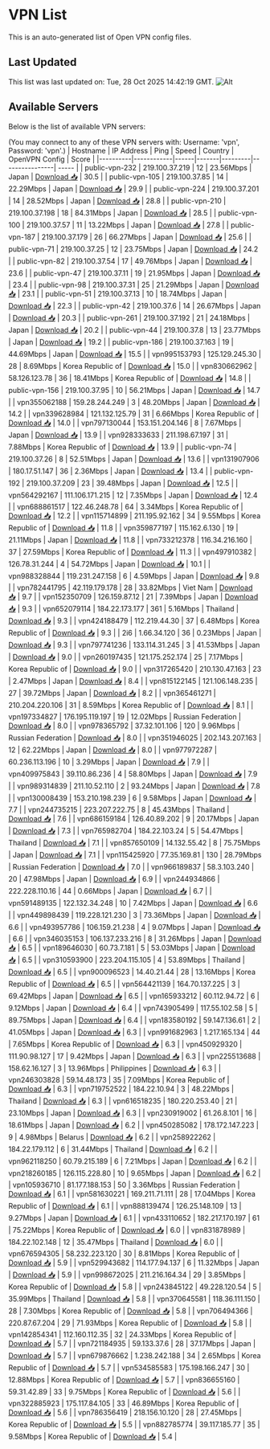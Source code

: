 # VPN List

This is an auto-generated list of Open VPN config files.

## Last Updated

This list was last updated on: Tue, 28 Oct 2025 14:42:19 GMT.
![Alt](https://repobeats.axiom.co/api/embed/186b98318ef1479477931607c1ad7d823f12451f.svg "Repobeats analytics image")

## Available Servers

Below is the list of available VPN servers:

(You may connect to any of these VPN servers with: Username: 'vpn', Password: 'vpn'.)
| Hostname | IP Address | Ping | Speed | Country | OpenVPN Config | Score |
|----------|------------|------|-------|---------|----------------| ----- |
| public-vpn-232 | 219.100.37.219 | 12 | 23.56Mbps | Japan | [Download 📥](./configs/server_0_JP.ovpn) | 30.5 |
| public-vpn-105 | 219.100.37.85 | 14 | 22.29Mbps | Japan | [Download 📥](./configs/server_1_JP.ovpn) | 29.9 |
| public-vpn-224 | 219.100.37.201 | 14 | 28.52Mbps | Japan | [Download 📥](./configs/server_2_JP.ovpn) | 28.8 |
| public-vpn-210 | 219.100.37.198 | 18 | 84.31Mbps | Japan | [Download 📥](./configs/server_3_JP.ovpn) | 28.5 |
| public-vpn-100 | 219.100.37.57 | 11 | 13.22Mbps | Japan | [Download 📥](./configs/server_4_JP.ovpn) | 27.8 |
| public-vpn-187 | 219.100.37.179 | 26 | 66.27Mbps | Japan | [Download 📥](./configs/server_5_JP.ovpn) | 25.6 |
| public-vpn-71 | 219.100.37.25 | 12 | 23.75Mbps | Japan | [Download 📥](./configs/server_6_JP.ovpn) | 24.2 |
| public-vpn-82 | 219.100.37.54 | 17 | 49.76Mbps | Japan | [Download 📥](./configs/server_7_JP.ovpn) | 23.6 |
| public-vpn-47 | 219.100.37.11 | 19 | 21.95Mbps | Japan | [Download 📥](./configs/server_8_JP.ovpn) | 23.4 |
| public-vpn-98 | 219.100.37.31 | 25 | 21.29Mbps | Japan | [Download 📥](./configs/server_9_JP.ovpn) | 23.1 |
| public-vpn-51 | 219.100.37.13 | 10 | 18.74Mbps | Japan | [Download 📥](./configs/server_10_JP.ovpn) | 22.3 |
| public-vpn-42 | 219.100.37.6 | 14 | 26.67Mbps | Japan | [Download 📥](./configs/server_11_JP.ovpn) | 20.3 |
| public-vpn-261 | 219.100.37.192 | 21 | 24.18Mbps | Japan | [Download 📥](./configs/server_12_JP.ovpn) | 20.2 |
| public-vpn-44 | 219.100.37.8 | 13 | 23.77Mbps | Japan | [Download 📥](./configs/server_13_JP.ovpn) | 19.2 |
| public-vpn-186 | 219.100.37.163 | 19 | 44.69Mbps | Japan | [Download 📥](./configs/server_14_JP.ovpn) | 15.5 |
| vpn995153793 | 125.129.245.30 | 28 | 8.69Mbps | Korea Republic of | [Download 📥](./configs/server_15_KR.ovpn) | 15.0 |
| vpn830662962 | 58.126.123.78 | 36 | 18.41Mbps | Korea Republic of | [Download 📥](./configs/server_16_KR.ovpn) | 14.8 |
| public-vpn-156 | 219.100.37.95 | 10 | 56.21Mbps | Japan | [Download 📥](./configs/server_17_JP.ovpn) | 14.7 |
| vpn355062188 | 159.28.244.249 | 3 | 48.20Mbps | Japan | [Download 📥](./configs/server_18_JP.ovpn) | 14.2 |
| vpn339628984 | 121.132.125.79 | 31 | 6.66Mbps | Korea Republic of | [Download 📥](./configs/server_19_KR.ovpn) | 14.0 |
| vpn797130044 | 153.151.204.146 | 8 | 7.67Mbps | Japan | [Download 📥](./configs/server_20_JP.ovpn) | 13.9 |
| vpn928333633 | 211.198.67.197 | 31 | 7.88Mbps | Korea Republic of | [Download 📥](./configs/server_21_KR.ovpn) | 13.9 |
| public-vpn-74 | 219.100.37.26 | 8 | 52.51Mbps | Japan | [Download 📥](./configs/server_22_JP.ovpn) | 13.6 |
| vpn131907906 | 180.17.51.147 | 36 | 2.36Mbps | Japan | [Download 📥](./configs/server_23_JP.ovpn) | 13.4 |
| public-vpn-192 | 219.100.37.209 | 23 | 39.48Mbps | Japan | [Download 📥](./configs/server_24_JP.ovpn) | 12.5 |
| vpn564292167 | 111.106.171.215 | 12 | 7.35Mbps | Japan | [Download 📥](./configs/server_25_JP.ovpn) | 12.4 |
| vpn688861517 | 122.46.248.78 | 64 | 3.34Mbps | Korea Republic of | [Download 📥](./configs/server_26_KR.ovpn) | 12.2 |
| vpn115714899 | 211.195.92.162 | 34 | 9.55Mbps | Korea Republic of | [Download 📥](./configs/server_27_KR.ovpn) | 11.8 |
| vpn359877197 | 115.162.6.130 | 19 | 21.11Mbps | Japan | [Download 📥](./configs/server_28_JP.ovpn) | 11.8 |
| vpn733212378 | 116.34.216.160 | 37 | 27.59Mbps | Korea Republic of | [Download 📥](./configs/server_29_KR.ovpn) | 11.3 |
| vpn497910382 | 126.78.31.244 | 4 | 54.72Mbps | Japan | [Download 📥](./configs/server_30_JP.ovpn) | 10.1 |
| vpn988328844 | 119.231.247.158 | 6 | 4.59Mbps | Japan | [Download 📥](./configs/server_31_JP.ovpn) | 9.8 |
| vpn782441795 | 42.119.179.178 | 28 | 33.82Mbps | Viet Nam | [Download 📥](./configs/server_32_VN.ovpn) | 9.7 |
| vpn152350709 | 126.159.87.12 | 21 | 7.39Mbps | Japan | [Download 📥](./configs/server_33_JP.ovpn) | 9.3 |
| vpn652079114 | 184.22.173.177 | 361 | 5.16Mbps | Thailand | [Download 📥](./configs/server_34_TH.ovpn) | 9.3 |
| vpn424188479 | 112.219.44.30 | 37 | 6.48Mbps | Korea Republic of | [Download 📥](./configs/server_35_KR.ovpn) | 9.3 |
| 2i6 | 1.66.34.120 | 36 | 0.23Mbps | Japan | [Download 📥](./configs/server_36_JP.ovpn) | 9.3 |
| vpn797741236 | 133.114.31.245 | 3 | 41.53Mbps | Japan | [Download 📥](./configs/server_37_JP.ovpn) | 9.0 |
| vpn260197435 | 121.175.252.174 | 25 | 7.17Mbps | Korea Republic of | [Download 📥](./configs/server_38_KR.ovpn) | 9.0 |
| vpn317265420 | 210.130.47.163 | 23 | 2.47Mbps | Japan | [Download 📥](./configs/server_39_JP.ovpn) | 8.4 |
| vpn815122145 | 121.106.148.235 | 27 | 39.72Mbps | Japan | [Download 📥](./configs/server_40_JP.ovpn) | 8.2 |
| vpn365461271 | 210.204.220.106 | 31 | 8.59Mbps | Korea Republic of | [Download 📥](./configs/server_41_KR.ovpn) | 8.1 |
| vpn197334827 | 176.195.119.197 | 19 | 12.02Mbps | Russian Federation | [Download 📥](./configs/server_42_RU.ovpn) | 8.0 |
| vpn978365792 | 37.32.101.106 | 120 | 9.96Mbps | Russian Federation | [Download 📥](./configs/server_43_RU.ovpn) | 8.0 |
| vpn351946025 | 202.143.207.163 | 12 | 62.22Mbps | Japan | [Download 📥](./configs/server_44_JP.ovpn) | 8.0 |
| vpn977972287 | 60.236.113.196 | 10 | 3.29Mbps | Japan | [Download 📥](./configs/server_45_JP.ovpn) | 7.9 |
| vpn409975843 | 39.110.86.236 | 4 | 58.80Mbps | Japan | [Download 📥](./configs/server_46_JP.ovpn) | 7.9 |
| vpn989314839 | 211.10.52.110 | 2 | 93.24Mbps | Japan | [Download 📥](./configs/server_47_JP.ovpn) | 7.8 |
| vpn130008439 | 153.210.198.239 | 6 | 9.58Mbps | Japan | [Download 📥](./configs/server_48_JP.ovpn) | 7.7 |
| vpn244735215 | 223.207.222.75 | 8 | 45.43Mbps | Thailand | [Download 📥](./configs/server_49_TH.ovpn) | 7.6 |
| vpn686159184 | 126.40.89.202 | 9 | 20.17Mbps | Japan | [Download 📥](./configs/server_50_JP.ovpn) | 7.3 |
| vpn765982704 | 184.22.103.24 | 5 | 54.47Mbps | Thailand | [Download 📥](./configs/server_51_TH.ovpn) | 7.1 |
| vpn857650109 | 14.132.55.42 | 8 | 75.75Mbps | Japan | [Download 📥](./configs/server_52_JP.ovpn) | 7.1 |
| vpn115425920 | 77.35.169.81 | 130 | 28.79Mbps | Russian Federation | [Download 📥](./configs/server_53_RU.ovpn) | 7.0 |
| vpn966189837 | 58.3.103.240 | 20 | 47.98Mbps | Japan | [Download 📥](./configs/server_54_JP.ovpn) | 6.9 |
| vpn244934866 | 222.228.110.16 | 44 | 0.66Mbps | Japan | [Download 📥](./configs/server_55_JP.ovpn) | 6.7 |
| vpn591489135 | 122.132.34.248 | 10 | 7.42Mbps | Japan | [Download 📥](./configs/server_56_JP.ovpn) | 6.6 |
| vpn449898439 | 119.228.121.230 | 3 | 73.36Mbps | Japan | [Download 📥](./configs/server_57_JP.ovpn) | 6.6 |
| vpn493957786 | 106.159.21.238 | 4 | 9.07Mbps | Japan | [Download 📥](./configs/server_58_JP.ovpn) | 6.6 |
| vpn346035153 | 106.137.233.216 | 8 | 31.26Mbps | Japan | [Download 📥](./configs/server_59_JP.ovpn) | 6.5 |
| vpn189646030 | 60.73.7.181 | 5 | 53.03Mbps | Japan | [Download 📥](./configs/server_60_JP.ovpn) | 6.5 |
| vpn310593900 | 223.204.115.105 | 4 | 53.89Mbps | Thailand | [Download 📥](./configs/server_61_TH.ovpn) | 6.5 |
| vpn900096523 | 14.40.21.44 | 28 | 13.16Mbps | Korea Republic of | [Download 📥](./configs/server_62_KR.ovpn) | 6.5 |
| vpn564421139 | 164.70.137.225 | 3 | 69.42Mbps | Japan | [Download 📥](./configs/server_63_JP.ovpn) | 6.5 |
| vpn165933212 | 60.112.94.72 | 6 | 9.12Mbps | Japan | [Download 📥](./configs/server_64_JP.ovpn) | 6.4 |
| vpn743905499 | 117.55.102.58 | 5 | 89.75Mbps | Japan | [Download 📥](./configs/server_65_JP.ovpn) | 6.4 |
| vpn183580192 | 59.147.136.61 | 2 | 41.05Mbps | Japan | [Download 📥](./configs/server_66_JP.ovpn) | 6.3 |
| vpn991682963 | 1.217.165.134 | 44 | 7.65Mbps | Korea Republic of | [Download 📥](./configs/server_67_KR.ovpn) | 6.3 |
| vpn450929320 | 111.90.98.127 | 17 | 9.42Mbps | Japan | [Download 📥](./configs/server_68_JP.ovpn) | 6.3 |
| vpn225513688 | 158.62.16.127 | 3 | 13.96Mbps | Philippines | [Download 📥](./configs/server_69_PH.ovpn) | 6.3 |
| vpn246303828 | 59.14.48.173 | 35 | 7.09Mbps | Korea Republic of | [Download 📥](./configs/server_70_KR.ovpn) | 6.3 |
| vpn719752522 | 184.22.10.94 | 3 | 48.22Mbps | Thailand | [Download 📥](./configs/server_71_TH.ovpn) | 6.3 |
| vpn616518235 | 180.220.253.40 | 21 | 23.10Mbps | Japan | [Download 📥](./configs/server_72_JP.ovpn) | 6.3 |
| vpn230919002 | 61.26.8.101 | 16 | 18.61Mbps | Japan | [Download 📥](./configs/server_73_JP.ovpn) | 6.2 |
| vpn450285082 | 178.172.147.223 | 9 | 4.98Mbps | Belarus | [Download 📥](./configs/server_74_BY.ovpn) | 6.2 |
| vpn258922262 | 184.22.179.112 | 6 | 31.44Mbps | Thailand | [Download 📥](./configs/server_75_TH.ovpn) | 6.2 |
| vpn962118250 | 60.79.215.189 | 6 | 7.21Mbps | Japan | [Download 📥](./configs/server_76_JP.ovpn) | 6.2 |
| vpn218260185 | 126.115.228.80 | 10 | 9.65Mbps | Japan | [Download 📥](./configs/server_77_JP.ovpn) | 6.2 |
| vpn105936710 | 81.177.188.153 | 50 | 3.36Mbps | Russian Federation | [Download 📥](./configs/server_78_RU.ovpn) | 6.1 |
| vpn581630221 | 169.211.71.111 | 28 | 17.04Mbps | Korea Republic of | [Download 📥](./configs/server_79_KR.ovpn) | 6.1 |
| vpn888139474 | 126.25.148.109 | 13 | 9.27Mbps | Japan | [Download 📥](./configs/server_80_JP.ovpn) | 6.1 |
| vpn433110652 | 182.217.170.197 | 61 | 75.22Mbps | Korea Republic of | [Download 📥](./configs/server_81_KR.ovpn) | 6.0 |
| vpn831878989 | 184.22.102.148 | 12 | 35.47Mbps | Thailand | [Download 📥](./configs/server_82_TH.ovpn) | 6.0 |
| vpn676594305 | 58.232.223.120 | 30 | 8.81Mbps | Korea Republic of | [Download 📥](./configs/server_83_KR.ovpn) | 5.9 |
| vpn529943682 | 114.177.94.137 | 6 | 11.32Mbps | Japan | [Download 📥](./configs/server_84_JP.ovpn) | 5.9 |
| vpn998672025 | 211.216.164.34 | 29 | 3.85Mbps | Korea Republic of | [Download 📥](./configs/server_85_KR.ovpn) | 5.8 |
| vpn243845122 | 49.228.120.54 | 5 | 35.99Mbps | Thailand | [Download 📥](./configs/server_86_TH.ovpn) | 5.8 |
| vpn370645581 | 118.36.111.150 | 28 | 7.30Mbps | Korea Republic of | [Download 📥](./configs/server_87_KR.ovpn) | 5.8 |
| vpn706494366 | 220.87.67.204 | 29 | 71.93Mbps | Korea Republic of | [Download 📥](./configs/server_88_KR.ovpn) | 5.8 |
| vpn142854341 | 112.160.112.35 | 32 | 24.33Mbps | Korea Republic of | [Download 📥](./configs/server_89_KR.ovpn) | 5.7 |
| vpn721184935 | 59.133.37.6 | 28 | 37.17Mbps | Japan | [Download 📥](./configs/server_90_JP.ovpn) | 5.7 |
| vpn679876662 | 1.238.242.188 | 34 | 2.65Mbps | Korea Republic of | [Download 📥](./configs/server_91_KR.ovpn) | 5.7 |
| vpn534585583 | 175.198.166.247 | 30 | 12.88Mbps | Korea Republic of | [Download 📥](./configs/server_92_KR.ovpn) | 5.7 |
| vpn836655160 | 59.31.42.89 | 33 | 9.75Mbps | Korea Republic of | [Download 📥](./configs/server_93_KR.ovpn) | 5.6 |
| vpn322885923 | 175.117.84.105 | 33 | 46.89Mbps | Korea Republic of | [Download 📥](./configs/server_94_KR.ovpn) | 5.6 |
| vpn786356419 | 218.156.10.120 | 28 | 27.45Mbps | Korea Republic of | [Download 📥](./configs/server_95_KR.ovpn) | 5.5 |
| vpn882785774 | 39.117.185.77 | 35 | 9.58Mbps | Korea Republic of | [Download 📥](./configs/server_96_KR.ovpn) | 5.4 |
